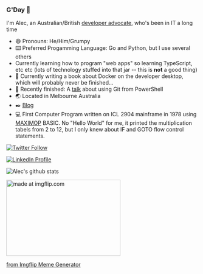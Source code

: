 ### G'Day 👋

I'm Alec, an Australian/British [developer advocate](https://emilyfreeman.io/blog/developer-relations-more-than-the-art-of-talking-good), who's been in IT a long time

- 😄 Pronouns: He/Him/Grumpy
- ⌨️ Preferred Progamming Language: Go and Python, but I use several others
- Currently learning how to program "web apps" so learning TypeScript, etc etc (lots of technology stuffed into that jar -- this is **not** a good thing)
- :book: Currently writing a book about Docker on the developer desktop, which will probably never be finished...
- 🔭 Recently finished: A [talk](https://papercutsoftware.github.io/git-from-powershell/) about using Git from PowerShell
- :earth_asia: Located in Melbourne Australia
- :black_nib: [Blog](https://alecthegeek.github.io)
- :computer: First Computer Program written on ICL 2904 mainframe in 1978 using [MAXIMOP](http://www.cs.man.ac.uk/CCS/res/res59.htm#g) BASIC. No "Hello World" for me, it printed the multiplication tabels from 2 to 12, but I only knew about IF and GOTO flow control statements.


[![Twitter Follow](https://img.shields.io/twitter/follow/alecthegeek?label=Follow%20Alec&style=social)](https://twitter.com/alecthegeek/)

[![LinkedIn Profile](https://img.shields.io/badge/linkedin-%230077B5.svg?&style=for-the-badge&logo=linkedin&logoColor=white)](https://www.linkedin.com/in/alecclews/)

![Alec's github stats](https://github-readme-stats.alecthegeek.vercel.app/api?username=alecthegeek&show_icons=true)

<a href="https://imgflip.com/i/3qjgcv"><img src="https://i.imgflip.com/3qjgcv.jpg" title="made at imgflip.com" width="300" height="200"/></a><div><a href="https://imgflip.com/memegenerator">from Imgflip Meme Generator</a></div>

<!-- https://github.com/caiyongji/emoji-list -->
